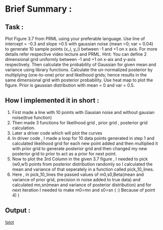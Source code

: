 # Brief Summary :

## Task :

Plot Figure 3.7 from PRML using your preferable language. Use line of intercept = -0.3 and slope =0.5 with gaussian noise (mean =0; var = 0.04) to generate 10 sample points (x_i, y_i) between -1 and +1 on x axis. For more details refer respective video lecture and PRML.
Hint: You can define 2 dimensional grid uniformly between -1 and +1 on x-aix and y-axis respectively. Then calculate the probability of Gaussian for given mean and variance using library functions. Calculate the un-normalized posterior by multiplying (one-to-one) prior and likelihood grids; hence results in the same dimensional grid with posterior probability. Use heat map to plot the figure. Prior is gaussian distribution with mean = 0 and var = 0.5.

## How I implemented it in short :

1) First made a line with 10 points with Gausian noise and without gausian noise(true function)
2) Then made 3 functions for likelihood grid , prior grid , posterior grid calculation. 
3) Later a driver code which will plot the curves
4) In driver code , I made a loop for 10 data points generated in step 1 and calculated likelihood grid for each new point added and then multiplied it with prior grid to generate posterior grid and then changed my new posterior grid to prior to act as a prior for next point.
5) Now to plot the 3rd Column in the given 3.7 figure , I needed to pick (w0,w1) points from posterior distribution randomly so I calculated the mean and variance of that seperately in a function called pick_10_lines.
6) Here , in pick_10_lines the passed values of m0,s0,Beta(mean and variance of prior grid, precision in noise added to true data) and calculated mn,sn(mean and variance of posterior distribution) and for next iteration I needed to make m0=mn and s0=sn ( :) Because of point 4) )


## Output :

[!plot](https://github.com/Yashprime1/ML-Tutorial---By-Dr.-Arun-Chauhan-/blob/main/Arun%20Sir/Tutorial-2/tutorial-2.png?raw=true)
